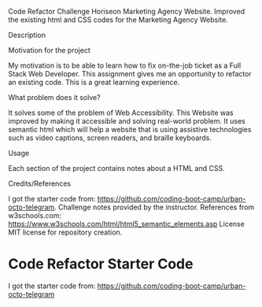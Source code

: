 Code Refactor Challenge
Horiseon Marketing Agency Website. Improved the existing html and CSS codes for the Marketing Agency Website.

Description

Motivation for the project

My motivation is to be able to learn how to fix on-the-job ticket as a Full Stack Web Developer. This assignment gives me an opportunity to refactor an existing code. This is a great learning experience.

What problem does it solve?

It solves some of the problem of Web Accessibility. This Website was improved by making it accessible and solving real-world problem. It uses semantic html which will help a website that is using assistive technologies such as video captions, screen readers, and braille keyboards.

Usage

Each section of the project contains notes about a HTML and CSS.

Credits/References

I got the starter code from: https://github.com/coding-boot-camp/urban-octo-telegram.
Challenge notes provided by the instructor.
References from w3schools.com: https://www.w3schools.com/html/html5_semantic_elements.asp
License
MIT license for repository creation.




# Code Refactor Starter Code
I got the starter code from: https://github.com/coding-boot-camp/urban-octo-telegram

